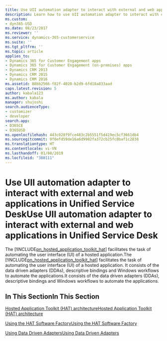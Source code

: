 ```yaml
---
title: Use UII automation adapter to interact with external and web applications in Unified Service Desk for Dynamics 365 for Customer Engagement apps| MicrosoftDocs
description: Learn how to use UII automation adapter to interact with external and web applications in Unified Service Desk.
ms.custom:
- dyn365-USD
ms.date: 08/23/2017
ms.reviewer: ''
ms.service: dynamics-365-customerservice
ms.suite: ''
ms.tgt_pltfrm: ''
ms.topic: article
applies_to:
- Dynamics 365 for Customer Engagement apps
- Dynamics 365 for Customer Engagement (on-premises) apps
- Dynamics CRM 2013
- Dynamics CRM 2015
- Dynamics CRM 2016
ms.assetid: 88bb2566-f82f-4020-b2d9-6fd18a833aad
caps.latest.revision: 5
author: kabala123
ms.author: kabala
manager: shujoshi
search.audienceType:
- customizer
- developer
search.app:
- D365CE
- D365USD
ms.openlocfilehash: 443c028f9fce483c2b5551f5d419ec5cf3661db4
ms.sourcegitcommit: 9f0efd59de16a6d9902fa372cb25fc0baf1c2838
ms.translationtype: HT
ms.contentlocale: vi-VN
ms.lasthandoff: 01/08/2019
ms.locfileid: "388111"
---
```

# <a name="use-uii-automation-adapter-to-interact-with-external-and-web-applications-in-unified-service-desk"></a><span data-ttu-id="e290e-103">Use UII automation adapter to interact with external and web applications in Unified Service Desk</span><span class="sxs-lookup"><span data-stu-id="e290e-103">Use UII automation adapter to interact with external and web applications in Unified Service Desk</span></span>
<span data-ttu-id="e290e-104">The [!INCLUDE[pn_hosted_application_toolkit_hat](../includes/pn-hosted-application-toolkit-hat.md)] facilitates the task of automating the user interface (UI) of a hosted application.</span><span class="sxs-lookup"><span data-stu-id="e290e-104">The [!INCLUDE[pn_hosted_application_toolkit_hat](../includes/pn-hosted-application-toolkit-hat.md)] facilitates the task of automating the user interface (UI) of a hosted application.</span></span> <span data-ttu-id="e290e-105">It consists of the data driven adapters (DDAs), descriptive bindings and Windows workflows to automate the applications.</span><span class="sxs-lookup"><span data-stu-id="e290e-105">It consists of the data driven adapters (DDAs), descriptive bindings and Windows workflows to automate the applications.</span></span>  
  
## <a name="in-this-section"></a><span data-ttu-id="e290e-106">In This Section</span><span class="sxs-lookup"><span data-stu-id="e290e-106">In This Section</span></span>  
 [<span data-ttu-id="e290e-107">Hosted Application Toolkit (HAT) architecture</span><span class="sxs-lookup"><span data-stu-id="e290e-107">Hosted Application Toolkit (HAT) architecture</span></span>](../unified-service-desk/hosted-application-toolkit-hat-architecture.md)  
  
 [<span data-ttu-id="e290e-108">Using the HAT Software Factory</span><span class="sxs-lookup"><span data-stu-id="e290e-108">Using the HAT Software Factory</span></span>](../unified-service-desk/work-with-hat-software-factory.md)  
  
 [<span data-ttu-id="e290e-109">Using Data Driven Adapters</span><span class="sxs-lookup"><span data-stu-id="e290e-109">Using Data Driven Adapters</span></span>](../unified-service-desk/use-data-driven-adapters-ddas.md)

